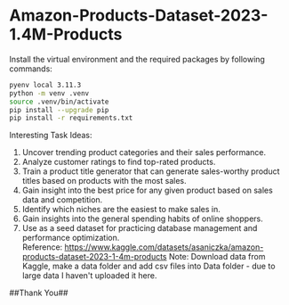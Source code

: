 # Amazon-Products-Dataset-2023-1.4M-Products

Install the virtual environment and the required packages by following commands:
```BASH
pyenv local 3.11.3
python -m venv .venv
source .venv/bin/activate
pip install --upgrade pip
pip install -r requirements.txt
```

Interesting Task Ideas:
1. Uncover trending product categories and their sales performance.
2. Analyze customer ratings to find top-rated products.
3. Train a product title generator that can generate sales-worthy product titles based on products with the most sales.
4. Gain insight into the best price for any given product based on sales data and competition.
5. Identify which niches are the easiest to make sales in.
6. Gain insights into the general spending habits of online shoppers.
7. Use as a seed dataset for practicing database management and performance optimization.
Reference: https://www.kaggle.com/datasets/asaniczka/amazon-products-dataset-2023-1-4m-products
Note: Download data from Kaggle, make a data folder and add csv files into Data folder - due to large data I haven't uploaded it here.

##Thank You##
